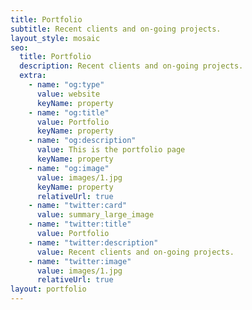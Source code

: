 ```yaml
---
title: Portfolio
subtitle: Recent clients and on-going projects.
layout_style: mosaic
seo:
  title: Portfolio
  description: Recent clients and on-going projects.
  extra:
    - name: "og:type"
      value: website
      keyName: property
    - name: "og:title"
      value: Portfolio
      keyName: property
    - name: "og:description"
      value: This is the portfolio page
      keyName: property
    - name: "og:image"
      value: images/1.jpg
      keyName: property
      relativeUrl: true
    - name: "twitter:card"
      value: summary_large_image
    - name: "twitter:title"
      value: Portfolio
    - name: "twitter:description"
      value: Recent clients and on-going projects.
    - name: "twitter:image"
      value: images/1.jpg
      relativeUrl: true
layout: portfolio
---
```

